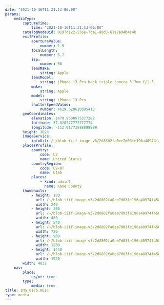 ```yaml
---
date: "2021-10-16T11:31:13-06:00"
params:
    mediaType:
        captureTime:
            time: "2021-10-16T11:31:13-06:00"
        catalogNodeUid: 0197d122-556e-7ca1-a8d3-61a7a94b4e4b
        exifProfile:
            apertureValue:
                number: 1.5
            focalLength:
                number: 5.7
            iso:
                number: 50
            lensMake:
                string: Apple
            lensModel:
                string: iPhone 13 Pro back triple camera 5.7mm f/1.5
            make:
                string: Apple
            model:
                string: iPhone 13 Pro
            shutterSpeedValue:
                number: 4629.629610095413
        geoCoordinates:
            elevation: 1470.9308975377282
            latitude: 37.020777777777774
            longitude: -112.01773888888889
        height: 3024
        imageService:
            infoUrl: /~/blob-iiif-image-v3/2d8802fa0ee7d03fe196a40974f4588e6c5e2d4d27e452724d72c66e25f29721/info.json
        placesProfile:
            country:
                code: US
                name: United States
            countryRegion:
                code: US-UT
                name: Utah
            places:
                - kind: admin2
                  name: Kane County
        thumbnails:
            - height: 180
              url: /~/blob-iiif-image-v3/2d8802fa0ee7d03fe196a40974f4588e6c5e2d4d27e452724d72c66e25f29721/full/240%2C180/0/default.jpg
              width: 240
            - height: 360
              url: /~/blob-iiif-image-v3/2d8802fa0ee7d03fe196a40974f4588e6c5e2d4d27e452724d72c66e25f29721/full/480%2C360/0/default.jpg
              width: 480
            - height: 540
              url: /~/blob-iiif-image-v3/2d8802fa0ee7d03fe196a40974f4588e6c5e2d4d27e452724d72c66e25f29721/full/720%2C540/0/default.jpg
              width: 720
            - height: 960
              url: /~/blob-iiif-image-v3/2d8802fa0ee7d03fe196a40974f4588e6c5e2d4d27e452724d72c66e25f29721/full/1280%2C960/0/default.jpg
              width: 1280
            - height: 1440
              url: /~/blob-iiif-image-v3/2d8802fa0ee7d03fe196a40974f4588e6c5e2d4d27e452724d72c66e25f29721/full/1920%2C1440/0/default.jpg
              width: 1920
        width: 4032
    nav:
        place:
            us/ut: true
        type:
            media: true
title: IMG_0175.HEIC
type: media
---
```

